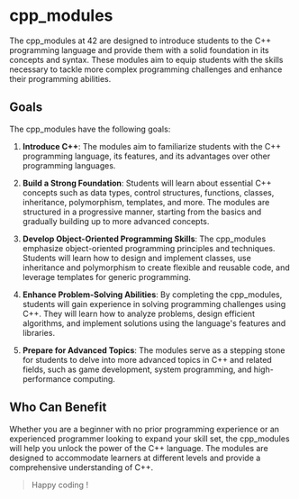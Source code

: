 # cpp_modules

The cpp_modules at 42 are designed to introduce students to the C++ programming language and provide them with a solid foundation in its concepts and syntax. These modules aim to equip students with the skills necessary to tackle more complex programming challenges and enhance their programming abilities.

## Goals
The cpp_modules have the following goals:

1. **Introduce C++**: The modules aim to familiarize students with the C++ programming language, its features, and its advantages over other programming languages.

2. **Build a Strong Foundation**: Students will learn about essential C++ concepts such as data types, control structures, functions, classes, inheritance, polymorphism, templates, and more. The modules are structured in a progressive manner, starting from the basics and gradually building up to more advanced concepts.

3. **Develop Object-Oriented Programming Skills**: The cpp_modules emphasize object-oriented programming principles and techniques. Students will learn how to design and implement classes, use inheritance and polymorphism to create flexible and reusable code, and leverage templates for generic programming.

4. **Enhance Problem-Solving Abilities**: By completing the cpp_modules, students will gain experience in solving programming challenges using C++. They will learn how to analyze problems, design efficient algorithms, and implement solutions using the language's features and libraries.

5. **Prepare for Advanced Topics**: The modules serve as a stepping stone for students to delve into more advanced topics in C++ and related fields, such as game development, system programming, and high-performance computing.


## Who Can Benefit
Whether you are a beginner with no prior programming experience or an experienced programmer looking to expand your skill set, the cpp_modules will help you unlock the power of the C++ language. The modules are designed to accommodate learners at different levels and provide a comprehensive understanding of C++.

> Happy coding !